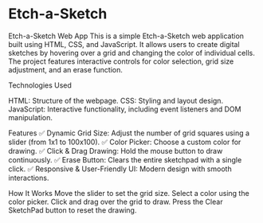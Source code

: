 # Etch-a-Sketch
Etch-a-Sketch Web App
This is a simple Etch-a-Sketch web application built using HTML, CSS, and JavaScript. It allows users to create digital sketches by hovering over a grid and changing the color of individual cells. The project features interactive controls for color selection, grid size adjustment, and an erase function.

Technologies Used

HTML: Structure of the webpage.
CSS: Styling and layout design.
JavaScript: Interactive functionality, including event listeners and DOM manipulation.

Features
✅ Dynamic Grid Size: Adjust the number of grid squares using a slider (from 1x1 to 100x100).
✅ Color Picker: Choose a custom color for drawing.
✅ Click & Drag Drawing: Hold the mouse button to draw continuously.
✅ Erase Button: Clears the entire sketchpad with a single click.
✅ Responsive & User-Friendly UI: Modern design with smooth interactions.

How It Works
Move the slider to set the grid size.
Select a color using the color picker.
Click and drag over the grid to draw.
Press the Clear SketchPad button to reset the drawing.
